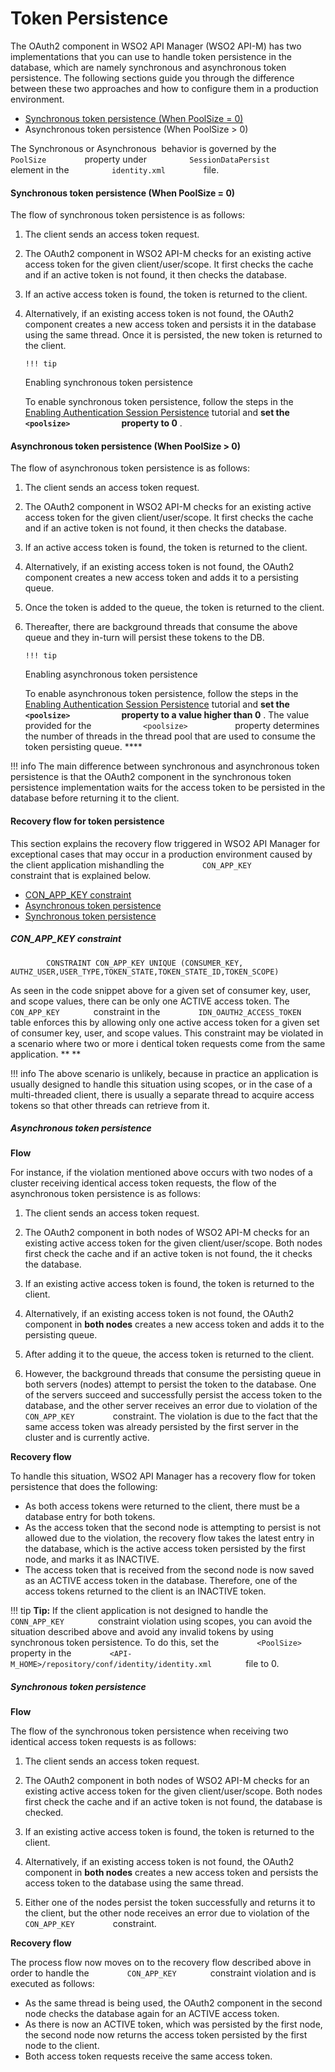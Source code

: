 # Token Persistence

The OAuth2 component in WSO2 API Manager (WSO2 API-M) has two implementations that you can use to handle token persistence in the database, which are namely synchronous and asynchronous token persistence. The following sections guide you through the difference between these two approaches and how to configure them in a production environment.

-   [Synchronous token persistence (When PoolSize = 0)](https://docs.wso2.com/display/SHAN/Token+API#TokenAPI-Synchronoustokenpersistence(WhenPoolSize=0))
-   Asynchronous token persistence (When PoolSize &gt; 0)

The Synchronous or Asynchronous  behavior is governed by the `          PoolSize         ` property under `          SessionDataPersist         ` element in the `          identity.xml         ` file.

#### Synchronous token persistence (When PoolSize = 0)

The flow of synchronous token persistence is as follows:

1.  The client sends an access token request.
2.  The OAuth2 component in WSO2 API-M checks for an existing active access token for the given client/user/scope.
    It first checks the cache and if an active token is not found, it then checks the database.

3.  If an active access token is found, the token is returned to the client.
4.  Alternatively, if an existing access token is not found, the OAuth2 component creates a new access token and persists it in the database using the same thread. Once it is persisted, the new token is returned to the client.

        !!! tip
    Enabling synchronous token persistence

    To enable synchronous token persistence, follow the steps in the [Enabling Authentication Session Persistence](https://docs.wso2.com/display/SHAN/Enabling+Authentication+Session+Persistence) tutorial and **set the `             <poolsize>            ` property to 0** .


#### Asynchronous token persistence (When PoolSize &gt; 0)

The flow of asynchronous token persistence is as follows:

1.  The client sends an access token request.
2.  The OAuth2 component in WSO2 API-M checks for an existing active access token for the given client/user/scope.
    It first checks the cache and if an active token is not found, it then checks the database.

3.  If an active access token is found, the token is returned to the client.
4.  Alternatively, if an existing access token is not found, the OAuth2 component creates a new access token and adds it to a persisting queue.
5.  Once the token is added to the queue, the token is returned to the client.
6.  Thereafter, there are background threads that consume the above queue and they in-turn will persist these tokens to the DB.

        !!! tip
    Enabling asynchronous token persistence

    To enable asynchronous token persistence, follow the steps in the [Enabling Authentication Session Persistence](https://docs.wso2.com/display/SHAN/Enabling+Authentication+Session+Persistence) tutorial and **set the `             <poolsize>            ` property to a value higher than 0** . The value provided for the `            <poolsize>           ` property determines the number of threads in the thread pool that are used to consume the token persisting queue. ****


!!! info
The main difference between synchronous and asynchronous token persistence is that the OAuth2 component in the synchronous token persistence implementation waits for the access token to be persisted in the database before returning it to the client.

#### Recovery flow for token persistence

This section explains the recovery flow triggered in WSO2 API Manager for exceptional cases that may occur in a production environment caused by the client application mishandling the `         CON_APP_KEY        ` constraint that is explained below.

-   [CON\_APP\_KEY constraint](https://docs.wso2.com/display/SHAN/Token+API#TokenAPI-CON_APP_KEYconstraint)
-   [Asynchronous token persistence](https://docs.wso2.com/display/SHAN/Token+API#TokenAPI-Asynchronoustokenpersistence)
-   [Synchronous token persistence](https://docs.wso2.com/display/SHAN/Token+API#TokenAPI-Synchronoustokenpersistence)

##### CON\_APP\_KEY constraint

`         CONSTRAINT CON_APP_KEY UNIQUE (CONSUMER_KEY, AUTHZ_USER,USER_TYPE,TOKEN_STATE,TOKEN_STATE_ID,TOKEN_SCOPE)        `

As seen in the code snippet above for a given set of consumer key, user, and scope values, there can be only one ACTIVE access token. The `         CON_APP_KEY        ` constraint in the `         IDN_OAUTH2_ACCESS_TOKEN        ` table enforces this by allowing only one active access token for a given set of consumer key, user, and scope values. This constraint may be violated in a scenario where two or more i dentical token requests come from the same application. **
**

!!! info
The above scenario is unlikely, because in practice an application is usually designed to handle this situation using scopes, or in the case of a multi-threaded client, there is usually a separate thread to acquire access tokens so that other threads can retrieve from it.


##### Asynchronous token persistence

**Flow**

For instance, if the violation mentioned above occurs with two nodes of a cluster receiving identical access token requests, the flow of the asynchronous token persistence is as follows:

1.  The client sends an access token request.
2.  The OAuth2 component in both nodes of WSO2 API-M checks for an existing active access token for the given client/user/scope. Both nodes first check the cache and if an active token is not found, the it checks the database.

3.  If an existing active access token is found, the token is returned to the client.
4.  Alternatively, if an existing access token is not found, the OAuth2 component in **both nodes** creates a new access token and adds it to the persisting queue.
5.  After adding it to the queue, the access token is returned to the client.
6.  However, the background threads that consume the persisting queue in both servers (nodes) attempt to persist the token to the database. One of the servers succeed and successfully persist the access token to the database, and the other server receives an error due to violation of the `          CON_APP_KEY         ` constraint. The violation is due to the fact that the same access token was already persisted by the first server in the cluster and is currently active.

**Recovery flow**

To handle this situation, WSO2 API Manager has a recovery flow for token persistence that does the following:

-   As both access tokens were returned to the client, there must be a database entry for both tokens.
-   As the access token that the second node is attempting to persist is not allowed due to the violation, the recovery flow takes the latest entry in the database, which is the active access token persisted by the first node, and marks it as INACTIVE.
-   The access token that is received from the second node is now saved as an ACTIVE access token in the database. Therefore, one of the access tokens returned to the client is an INACTIVE token.

!!! tip
**Tip:** If the client application is not designed to handle the `         CONN_APP_KEY        ` constraint violation using scopes, you can avoid the situation described above and avoid any invalid tokens by using synchronous token persistence. To do this, set the `         <PoolSize>        ` property in the `         <API-M_HOME>/repository/conf/identity/identity.xml        ` file to 0.


##### Synchronous token persistence

**Flow**

The flow of the synchronous token persistence when receiving two identical access token requests is as follows:

1.  The client sends an access token request.
2.  The OAuth2 component in both nodes of WSO2 API-M checks for an existing active access token for the given client/user/scope. Both nodes first check the cache and if an active token is not found, the database is checked.

3.  If an existing active access token is found, the token is returned to the client.
4.  Alternatively, if an existing access token is not found, the OAuth2 component in **both nodes** creates a new access token and persists the access token to the database using the same thread.
5.  Either one of the nodes persist the token successfully and returns it to the client, but the other node receives an error due to violation of the `          CON_APP_KEY         ` constraint.

**Recovery flow**

The process flow now moves on to the recovery flow described above in order to handle the `         CON_APP_KEY        ` constraint violation and is executed as follows:

-   As the same thread is being used, the OAuth2 component in the second node checks the database again for an ACTIVE access token.
-   As there is now an ACTIVE token, which was persisted by the first node, the second node now returns the access token persisted by the first node to the client.
-   Both access token requests receive the same access token.

